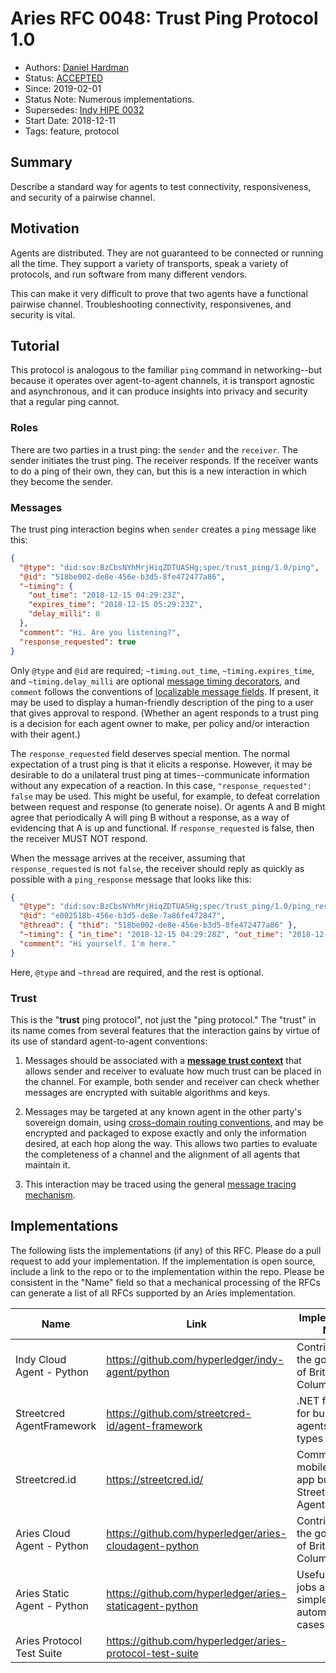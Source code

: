 # Aries RFC 0048: Trust Ping Protocol 1.0

- Authors: [Daniel Hardman](daniel.hardman@gmail.com)
- Status: [ACCEPTED](/README.md#accepted)
- Since: 2019-02-01
- Status Note: Numerous implementations. 
- Supersedes: [Indy HIPE 0032](https://github.com/hyperledger/indy-hipe/tree/master/text/0032-trust-ping)
- Start Date: 2018-12-11
- Tags: feature, protocol

## Summary

Describe a standard way for agents to test connectivity,
responsiveness, and security of a pairwise channel.

## Motivation

Agents are distributed. They are not guaranteed to be
connected or running all the time. They support a
variety of transports, speak a variety of protocols,
and run software from many different vendors.

This can make it very difficult to prove that two
agents have a functional pairwise channel. Troubleshooting
connectivity, responsivenes, and security is vital.

## Tutorial

This protocol is analogous to the familiar `ping`
command in networking--but because it operates
over agent-to-agent channels, it is transport
agnostic and asynchronous, and it can produce insights
into privacy and security that a regular ping
cannot.

### Roles

There are two parties in a trust ping: the `sender`
and the `receiver`. The sender initiates the trust
ping. The receiver responds. If the receiver wants
to do a ping of their own, they can, but this is a
new interaction in which they become the sender.

### Messages

The trust ping interaction begins when `sender`
creates a `ping` message like this:

```JSON
{
  "@type": "did:sov:BzCbsNYhMrjHiqZDTUASHg;spec/trust_ping/1.0/ping",
  "@id": "518be002-de8e-456e-b3d5-8fe472477a86",
  "~timing": {
    "out_time": "2018-12-15 04:29:23Z",
    "expires_time": "2018-12-15 05:29:23Z",
    "delay_milli": 0
  },
  "comment": "Hi. Are you listening?",
  "response_requested": true
}
```

Only `@type` and `@id` are required; `~timing.out_time`, `~timing.expires_time`, and `~timing.delay_milli`
are optional [message timing decorators](
../0032-message-timing/README.md), and `comment`
follows the conventions of [localizable message fields](
../0043-l10n/README.md). If present, it may
be used to display a human-friendly description of the ping to a user
that gives approval to respond. (Whether an agent responds to a trust
ping is a decision for each agent owner to make, per policy and/or
interaction with their agent.)

The `response_requested` field deserves special mention. The normal
expectation of a trust ping is that it elicits a response. However, it
may be desirable to do a unilateral trust ping at times--communicate
information without any expecation of a reaction. In this case,
`"response_requested": false` may be used. This might be useful, for
example, to defeat correlation between request and response (to generate
noise). Or agents A and B might agree that periodically A will ping B
without a response, as a way of evidencing that A is up and functional.
If `response_requested` is false, then the receiver MUST NOT respond.

When the message arrives at the receiver, assuming that `response_requested`
is not `false`, the receiver should reply as quickly as possible with a
`ping_response` message that looks like this:

```JSON
{
  "@type": "did:sov:BzCbsNYhMrjHiqZDTUASHg;spec/trust_ping/1.0/ping_response",
  "@id": "e002518b-456e-b3d5-de8e-7a86fe472847",
  "@thread": { "thid": "518be002-de8e-456e-b3d5-8fe472477a86" },
  "~timing": { "in_time": "2018-12-15 04:29:28Z", "out_time": "2018-12-15 04:31:00Z"},
  "comment": "Hi yourself. I'm here."
}
```

Here, `@type` and `~thread` are required, and the rest is optional.

### Trust

This is the "**trust** ping protocol", not just the "ping protocol."
The "trust" in its name comes from several features that the interaction
gains by virtue of its use of standard agent-to-agent conventions:

1. Messages should be associated with a [__message trust context__](
../../concepts/0029-message-trust-contexts/README.md)
that allows sender and receiver to evaluate how much trust can be placed
in the channel. For example, both sender and receiver can check whether
messages are encrypted with suitable algorithms and keys.

2. Messages may be targeted at any known agent in the other party's sovereign
domain, using [cross-domain routing conventions](
https://github.com/hyperledger/indy-hipe/blob/master/text/0022-cross-domain-messaging/README.md),
and may be encrypted and
packaged to expose exactly and only the information desired, at each hop
along the way. This allows two parties to evaluate the completeness of
a channel and the alignment of all agents that maintain it.

3. This interaction may be traced using the general [message tracing
mechanism](../0034-message-tracing/README.md).

## Implementations

The following lists the implementations (if any) of this RFC. Please do a pull request to add your implementation. If the implementation is open source, include a link to the repo or to the implementation within the repo. Please be consistent in the "Name" field so that a mechanical processing of the RFCs can generate a list of all RFCs supported by an Aries implementation.

Name | Link | Implementation Notes
--- | --- | ---
Indy Cloud Agent - Python | https://github.com/hyperledger/indy-agent/python | Contributed by the government of British Columbia.
Streetcred AgentFramework | https://github.com/streetcred-id/agent-framework | .NET framework for building agents of all types
Streetcred.id | https://streetcred.id/ | Commercial mobile and web app built using Streetcred AgentFramework
Aries Cloud Agent - Python | https://github.com/hyperledger/aries-cloudagent-python | Contributed by the government of British Columbia.
Aries Static Agent - Python | https://github.com/hyperledger/aries-staticagent-python | Useful for cron jobs and other simple, automated use cases.
Aries Protocol Test Suite | https://github.com/hyperledger/aries-protocol-test-suite | 
